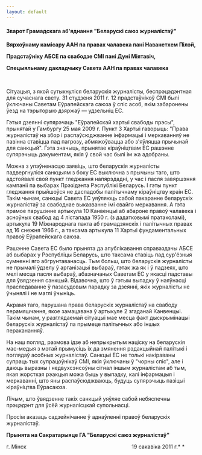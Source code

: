 ```yaml
---
layout: default
---
```


#### Зварот Грамадскага аб'яднання "Беларускі саюз журналістаў"

**Вярхоўнаму камісару ААН па правах чалавека пані Наванетхем Пілэй,**

**Прадстаўніку АБСЕ па свабодзе СМІ пані Дуні Міятавіч,**

**Спецыяльнаму дакладчыку Савета ААН па правах чалавека**

 

Сітуацыя, з якой сутыкнуліся беларускія журналісты, беспрэцэдэнтная для
сучаснага свету. 31 студзеня 2011 г. 12 прадстаўнікоў СМІ былі ўключаны
Саветам Еўрапейскага саюза ў спіс асоб, якім забаронены ўезд на
тэрыторыю дзяржаў — удзельніц ЕС.

Гэтыя дзеянні супярэчаць "Еўрапейскай хартыі свабоды прэсы", прынятай у
Гамбургу 25 мая 2009 г. Пункт 3 Хартыі гаворыць: "Права журналістаў на
збор і распаўсюджванне інфармацыі і меркаванняў не павінна ставіцца пад
пагрозу, абмяжоўвацца або з'яўляцца прычынай для санкцый". Гэта значыць,
прынятае кіраўніцтвам ЕС рашэнне супярэчыць дакументам, якія ў свой час
былі ім жа адобраны.

Можна з упэўненасцю заявіць, што беларускія журналісты падвергнуліся
санкцыям з боку ЕС выключна з прычыны таго, што адстойвалі свой
пункт гледжання напярэдадні, у час і пасля завяршэння кампаніі па
выбарах Прэзідэнта Рэспублікі Беларусь. І гэты пункт гледжання
прыйшоўся не даспадобы палітычнаму кіраўніцтву краін ЕС. Такім
чынам, санкцыі Савета ЕС уяўляюць сабой пакаранне беларускіх
журналістаў за свабоднае выказванне імі свайго меркавання. А
гэта прамое парушэнне артыкула 10 Канвенцыі аб абароне правоў чалавека
і асноўных свабод ад 4 лістапада 1950 г. (з дадатковымі пратаколамі),
артыкула 19 Міжнароднага пакта аб грамадзянскіх і палітычных правах
ад 16 снежня 1966 г., а таксама артыкула 11 Хартыі фундаментальных
правоў Еўрапейскага саюза.

Рашэнне Савета ЕС было прынята да апублікавання справаздачы АБСЕ аб
выбарах у Рэспубліцы Беларусь, што таксама ставіць пад сур'ёзныя
сумненні яго абгрунтаванасць. Тым больш, што беларускія журналісты не
прымалі ўдзелу ў арганізацыі выбараў, гэтак жа як і ў падзеях, што мелі
месца пасля выбараў, абазначаных Саветам ЕС у якасці падставы для
ўвядзення санкцый. Відавочна, што ў гэтым выпадку ў наяўнасці
праследаванне ў пазасудовым парадку за дзеянні, якіх журналісты не
ўчынялі і не маглі ўчыніць.

Акрамя таго, парушана права беларускіх журналістаў на свабоду
перамяшчэння, якое замацавана ў артыкуле 2 згаданай
Канвенцыі. Такім чынам, у разглядаемай сітуацыі мае месца факт
дыскрымінацыі беларускіх журналістаў па прымеце палітычных або іншых
перакананняў.

На наш погляд, размова ідзе аб непрыкрытым націску на беларускія
мас-медыя з мэтай прымусіць іх да змянення рэдакцыйнай палітыкі і
поглядаў асобных журналістаў. Санкцыі ЕС не толькі накіраваны супраць
тых супрацоўнікаў СМІ, якія ўключаны ў "чорны спіс", але і даюць
выразны і недвухсэнсоўны сігнал іншым журналістам аб тым, якая
жорсткая рэакцыя можа быць у выпадку, калі інфармацыя і меркаванні,
што яны распаўсюджваюць, будуць супярэчыць пазіцыі кіраўніцтва
Еўрасаюза.

Лічым, што ўвядзенне такіх санкцый уяўляе сабой небяспечны прэцэдэнт для
ўсёй журналісцкай супольнасці.

Просім аказаць садзейнічанне ў аднаўленні правоў беларускіх журналістаў.

**Прынята на Сакратарыяце ГА "Беларускі саюз журналістаў"**

г. Мінск                                                             
         19 сакавіка 2011 г.* *
